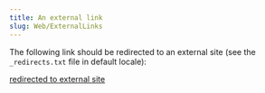 ```yaml
---
title: An external link
slug: Web/ExternalLinks
---
```


The following link should be redirected to an external site (see the
`_redirects.txt` file in default locale):

[redirected to external site](/zh-CN/docs/Web/Redirect_to_external_page)
